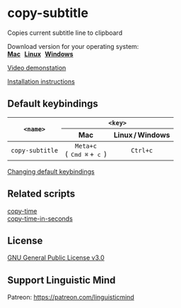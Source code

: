 # copy-subtitle

Copies current subtitle line to clipboard

Download version for your operating system:<br>
**[Mac](./mac)&numsp;[Linux](./linux)&numsp;[Windows](./win)**

[Video demonstation](https://www.youtube.com/watch?v=b-5XOZpXZMg&t=1h8m16s)

[Installation instructions](../README.md#Installation)

## Default keybindings

<table>
  <thead>
    <tr>
      <th rowspan="2"><code>&lt;name&gt;</code></th>
      <th colspan="2"><code>&lt;key&gt;</code></th>
    </tr>
    <tr>
      <th>Mac</th>
      <th>Linux&#8239;/&thinsp;Windows</th>
    </tr>
  </thead>
  <tbody align="center">
    <tr>
      <td><code>copy-subtitle</code></td>
      <td>
        <code>Meta+c</code><br>
        (&#8239;
        <kbd>Cmd&nbsp;⌘</kbd>&#8239;+&thinsp;
        <kbd>c</kbd>
        &#8239;)
      </td>
      <td>
        <code>Ctrl+c</code><br>
      </td>
    </tr>
  </tbody>
</table>

[Changing default keybindings](../README.md#Changing-default-keybindings)

## Related scripts

[copy-time](../copy-time)<br>
[copy-time-in-seconds](../copy-time-in-seconds)

## License

[GNU General Public License v3.0](LICENSE)

## Support Linguistic Mind

Patreon: https://patreon.com/linguisticmind
